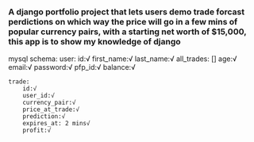 ### A django portfolio project that lets users demo trade forcast perdictions on which way the price will go in a few mins of popular currency pairs, with a starting net worth of $15,000, this app is to show my knowledge of django



mysql schema:
    user:
        id:√
        first_name:√
        last_name:√
        all_trades: []
        age:√
        email:√
        password:√
        pfp_id:√
        balance:√

    trade:
        id:√
        user_id:√
        currency_pair:√
        price_at_trade:√
        prediction:√
        expires_at: 2 mins√
        profit:√
